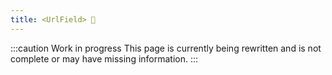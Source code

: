 ```yaml
---
title: <UrlField> 🚧
---
```


:::caution Work in progress
This page is currently being rewritten and is not complete or may have missing information.
:::